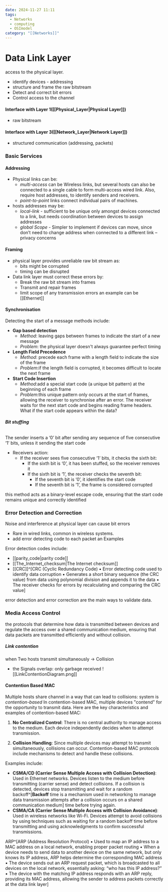 ```yaml
---
date: 2024-11-27 11:11
tags:
  - Networks
  - computing
  - OSImodel
category: "[[Networks]]"
---
```

# Data Link Layer
access to the physical layer.
- identify devices - addressing 
- structure and frame the raw bitstream
- Detect and correct bit errors
- Control access to the channel
#### Interface with Layer 1([[Physical_Layer|Physical Layer]])
- raw bitstream
#### Interface with Layer 3([[Network_Layer|Network Layer]])
- structured communication (addressing, packets)

### Basic Services
#### Addressing
- Physical links can be:
	- *multi-access* can be Wireless links, but several hosts can also be connected to a single cable to form multi-access wired link.  Also, require host addresses, to identify senders and receivers.
	- *point-to-point* links connect individual pairs of machines.
- hosts addresses may be:
	- *local-link* - sufficient to be unique only amongst devices connected to a link, but needs coordination between devices to assign addresses 
	- *global Scope* - Simpler to implement if devices can move, since don’t need to change address when connected to a different link – privacy concerns
#### Framing 
- physical layer provides unreliable raw bit stream as:
	- bits might be corrupted
	- timing can be disrupted
- Data link layer must correct these errors by:
	- Break the raw bit stream into frames
	- Transmit and repair frames
	- limit scope of any transmission errors
an example can be [[Ethernet]]
#### Synchronisation
Detecting the start of a message methods include:
- **Gap based detection**
	- *Method*: leaving gaps between frames to indicate the start of a new message
	- *Problem*: the physical layer doesn't always guarantee perfect timing
- **Length Field Precedence**
	- *Method*: precede each frame with a length field to indicate the size of the frame
	- *Problem*:if the length field is corrupted, it becomes difficult to locate the next frame
- **Start Code Insertion**
	- *Method*:add a special start code (a unique bit pattern) at the beginning of each frame
	- *Problem*:this unique pattern only occurs at the start of frames, allowing the receiver to synchronise after an error. The receiver waits for the next start code and begins reading frame headers.
What if the start code appears within the data?
###### **Bit stuffing**
The sender inserts a ‘0’ bit after sending any sequence of five consecutive ‘1’ bits, unless it sending the start code
- Receivers action:
	- If the receiver sees five consecutive ‘1’ bits, it checks the sixth bit:
		- If the sixth bit is ‘0’, it has been stuffed, so the receiver removes it
		- If the sixth bit is ‘1’, the receiver checks the seventh bit: 
			 - If the seventh bit is ‘0’, it identifies the start code
			 - If the seventh bit is ‘1’, the frame is considered corrupted

this method acts as a binary-level escape code, ensuring that the start code remains unique and correctly identified
### Error Detection and Correction
Noise and interference at physical layer can cause bit errors
- Rare in wired links, common in wireless systems.
- add error detecting code to each packet
an Examples 

Error detection codes include:
- [[parity_code|parity code]]
- [[The_Internet_checksum|The Internet checksum]]
- [[CRC]]^[CRC (Cyclic Redundancy Code) ▪ Error detecting code used to identify data corruption ▪ Generates a short binary sequence (the CRC value) from data using polynomial division and appends it to the data ▪ The receiver checks for errors by recalculating and comparing the CRC value]

error detection and error correction are the main ways to validate data.

### Media Access Control
the protocols that determine how data is transmitted between devices and regulate the access over a shared communication medium, ensuring that data packets are transmitted efficiently and without collision.
##### Link contention
when Two hosts transmit simultaneously -> Collision 
 - the Signals overlap: only garbage received
 ![[LinkContentionDiagram.png]]
#### Contention Based MAC
Multiple hosts share channel in a way that can lead to collisions: system is *contention-based*
In contention-based MAC, multiple devices "contend" for the opportunity to transmit data. 
Here are the key characteristics and examples of contention-based MAC:

1. **No Centralized Control**: There is no central authority to manage access to the medium. Each device independently decides when to attempt transmission.
    
2. **Collision Handling**: Since multiple devices may attempt to transmit simultaneously, collisions can occur. Contention-based MAC protocols include mechanisms to detect and handle these collisions.

Examples include:
- **CSMA/CD (Carrier Sense Multiple Access with Collision Detection)**: Used in Ethernet networks. Devices listen to the medium before transmitting (carrier sense) and detect collisions. If a collision is detected, devices stop transmitting and wait for a random backoff^[**Backoff** time is a mechanism used in networking to manage data transmission attempts after a collision occurs on a shared communication medium] time before trying again.
- **CSMA/CA (Carrier Sense Multiple Access with Collision Avoidance)**: Used in wireless networks like Wi-Fi. Devices attempt to avoid collisions by using techniques such as waiting for a random backoff time before transmitting and using acknowledgments to confirm successful transmissions.

ARP^[ARP (Address Resolution Protocol) ▪ Used to map an IP address to a MAC address on a local network, enabling proper packet routing ▪ When a device needs to send data to another device on the same network, but only knows its IP address, ARP helps determine the corresponding MAC address ▪ The device sends out an ARP request packet, which is broadcasted to all devices on the local network, essentially asking: “who has this IP address?” ▪ The device with the matching IP address responds with an ARP reply, providing its MAC address, allowing the sender to address packets correctly at the data link layer]